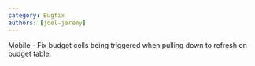 ```yaml
---
category: Bugfix
authors: [joel-jeremy]
---
```


Mobile - Fix budget cells being triggered when pulling down to refresh on budget table.
